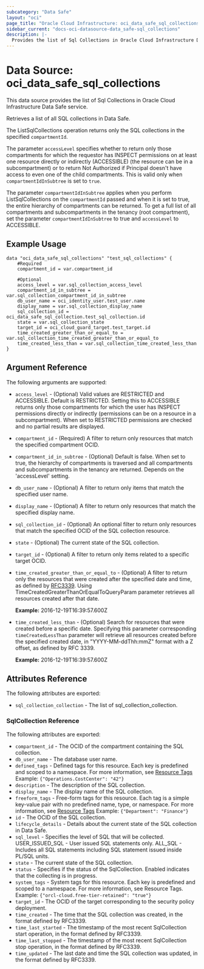 ```yaml
---
subcategory: "Data Safe"
layout: "oci"
page_title: "Oracle Cloud Infrastructure: oci_data_safe_sql_collections"
sidebar_current: "docs-oci-datasource-data_safe-sql_collections"
description: |-
  Provides the list of Sql Collections in Oracle Cloud Infrastructure Data Safe service
---
```


# Data Source: oci_data_safe_sql_collections
This data source provides the list of Sql Collections in Oracle Cloud Infrastructure Data Safe service.

Retrieves a list of all SQL collections in Data Safe.

The ListSqlCollections operation returns only the SQL collections in the specified `compartmentId`.

The parameter `accessLevel` specifies whether to return only those compartments for which the
requestor has INSPECT permissions on at least one resource directly
or indirectly (ACCESSIBLE) (the resource can be in a subcompartment) or to return Not Authorized if
Principal doesn't have access to even one of the child compartments. This is valid only when
`compartmentIdInSubtree` is set to `true`.

The parameter `compartmentIdInSubtree` applies when you perform ListSqlCollections on the
`compartmentId` passed and when it is set to true, the entire hierarchy of compartments can be returned.
To get a full list of all compartments and subcompartments in the tenancy (root compartment),
set the parameter `compartmentIdInSubtree` to true and `accessLevel` to ACCESSIBLE.


## Example Usage

```hcl
data "oci_data_safe_sql_collections" "test_sql_collections" {
	#Required
	compartment_id = var.compartment_id

	#Optional
	access_level = var.sql_collection_access_level
	compartment_id_in_subtree = var.sql_collection_compartment_id_in_subtree
	db_user_name = oci_identity_user.test_user.name
	display_name = var.sql_collection_display_name
	sql_collection_id = oci_data_safe_sql_collection.test_sql_collection.id
	state = var.sql_collection_state
	target_id = oci_cloud_guard_target.test_target.id
	time_created_greater_than_or_equal_to = var.sql_collection_time_created_greater_than_or_equal_to
	time_created_less_than = var.sql_collection_time_created_less_than
}
```

## Argument Reference

The following arguments are supported:

* `access_level` - (Optional) Valid values are RESTRICTED and ACCESSIBLE. Default is RESTRICTED. Setting this to ACCESSIBLE returns only those compartments for which the user has INSPECT permissions directly or indirectly (permissions can be on a resource in a subcompartment). When set to RESTRICTED permissions are checked and no partial results are displayed. 
* `compartment_id` - (Required) A filter to return only resources that match the specified compartment OCID.
* `compartment_id_in_subtree` - (Optional) Default is false. When set to true, the hierarchy of compartments is traversed and all compartments and subcompartments in the tenancy are returned. Depends on the 'accessLevel' setting. 
* `db_user_name` - (Optional) A filter to return only items that match the specified user name.
* `display_name` - (Optional) A filter to return only resources that match the specified display name. 
* `sql_collection_id` - (Optional) An optional filter to return only resources that match the specified OCID of the SQL collection resource.
* `state` - (Optional) The current state of the SQL collection.
* `target_id` - (Optional) A filter to return only items related to a specific target OCID.
* `time_created_greater_than_or_equal_to` - (Optional) A filter to return only the resources that were created after the specified date and time, as defined by [RFC3339](https://tools.ietf.org/html/rfc3339). Using TimeCreatedGreaterThanOrEqualToQueryParam parameter retrieves all resources created after that date.

	**Example:** 2016-12-19T16:39:57.600Z 
* `time_created_less_than` - (Optional) Search for resources that were created before a specific date. Specifying this parameter corresponding `timeCreatedLessThan` parameter will retrieve all resources created before the specified created date, in "YYYY-MM-ddThh:mmZ" format with a Z offset, as defined by RFC 3339.

	**Example:** 2016-12-19T16:39:57.600Z 


## Attributes Reference

The following attributes are exported:

* `sql_collection_collection` - The list of sql_collection_collection.

### SqlCollection Reference

The following attributes are exported:

* `compartment_id` - The OCID of the compartment containing the SQL collection.
* `db_user_name` - The database user name.
* `defined_tags` - Defined tags for this resource. Each key is predefined and scoped to a namespace. For more information, see [Resource Tags](https://docs.cloud.oracle.com/iaas/Content/General/Concepts/resourcetags.htm) Example: `{"Operations.CostCenter": "42"}` 
* `description` - The description of the SQL collection.
* `display_name` - The display name of the SQL collection.
* `freeform_tags` - Free-form tags for this resource. Each tag is a simple key-value pair with no predefined name, type, or namespace. For more information, see [Resource Tags](https://docs.cloud.oracle.com/iaas/Content/General/Concepts/resourcetags.htm)  Example: `{"Department": "Finance"}` 
* `id` - The OCID of the SQL collection.
* `lifecycle_details` - Details about the current state of the SQL collection in Data Safe.
* `sql_level` - Specifies the level of SQL that will be collected. USER_ISSUED_SQL - User issued SQL statements only. ALL_SQL - Includes all SQL statements including SQL statement issued inside PL/SQL units. 
* `state` - The current state of the SQL collection.
* `status` - Specifies if the status of the SqlCollection. Enabled indicates that the collecting is in progress.
* `system_tags` - System tags for this resource. Each key is predefined and scoped to a namespace. For more information, see Resource Tags. Example: `{"orcl-cloud.free-tier-retained": "true"}` 
* `target_id` - The OCID of the target corresponding to the security policy deployment.
* `time_created` - The time that the SQL collection was created, in the format defined by RFC3339.
* `time_last_started` - The timestamp of the most recent SqlCollection start operation, in the format defined by RFC3339.
* `time_last_stopped` - The timestamp of the most recent SqlCollection stop operation, in the format defined by RFC3339.
* `time_updated` - The last date and time the SQL collection was updated, in the format defined by RFC3339.

